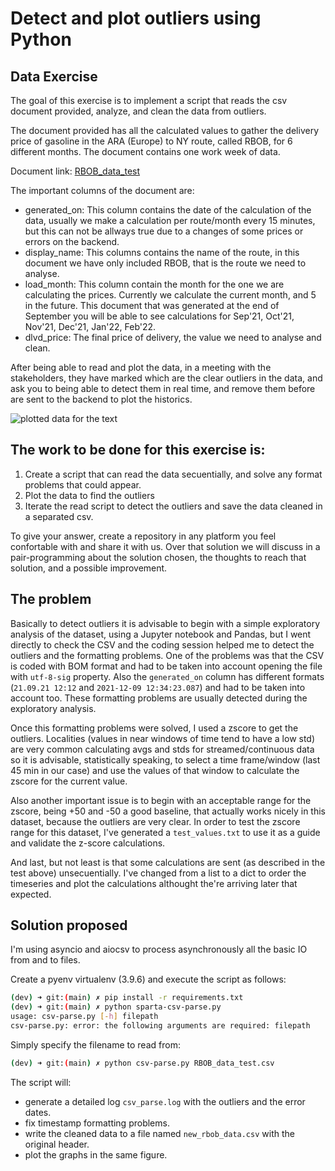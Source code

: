 
# Detect and plot outliers using Python

## Data Exercise

The goal of this exercise is to implement a script that reads the csv document provided, analyze, and clean the data from outliers.

The document provided has all the calculated values to gather the delivery price of gasoline in the ARA (Europe) to NY route, called RBOB, for 6 different months. The document contains one work week of data.

Document link: [RBOB_data_test](https://github.com/SpartaCommodities/data_test/blob/master/RBOB_data_test.csv)

The important columns of the document are:

- generated_on: This column contains the date of the calculation of the data, usually we make a calculation per route/month every 15 minutes, but this can not be allways true due to a changes of some prices or errors on the backend.
- display_name: This columns contains the name of the route, in this document we have only included RBOB, that is the route we need to analyse.
- load_month: This column contain the month for the one we are calculating the prices. Currently we calculate the current month, and 5 in the future. This document that was generated at the end of September you will be able to see calculations for Sep'21, Oct'21, Nov'21, Dec'21, Jan'22, Feb'22.
- dlvd_price: The final price of delivery, the value we need to analyse and clean.

After being able to read and plot the data, in a meeting with the stakeholders, they have marked which are the clear outliers in the data, and ask you to being able to detect them in real time, and remove them before are sent to the backend to plot the historics.

![plotted data for the text](https://i.imgur.com/1Mzc1bU.png)

## The work to be done for this exercise is:

1. Create a script that can read the data secuentially, and solve any format problems that could appear.
2. Plot the data to find the outliers
3. Iterate the read script to detect the outliers and save the data cleaned in a separated csv.

To give your answer, create a repository in any platform you feel confortable with and share it with us. Over that solution we will discuss in a pair-programming about the solution chosen, the thoughts to reach that solution, and a possible improvement.

## The problem

Basically to detect outliers it is advisable to begin with a simple exploratory analysis of the dataset, using a Jupyter notebook and Pandas, but I went directly to
check the CSV and the coding session helped me to detect the outliers and the formatting problems. One of the problems was that the CSV is coded with BOM format and
had to be taken into account opening the file with ```utf-8-sig``` property. Also the ```generated_on``` column has different formats (```21.09.21 12:12``` and ```2021-12-09 12:34:23.087```) and had to be taken into account too. These formatting problems are usually detected during the exploratory analysis.

Once this formatting problems were solved, I used a zscore to get the outliers. Localities (values in near windows of time tend to have a low std) are very common calculating avgs and stds for streamed/continuous data so it is advisable, statistically speaking, to select a time frame/window (last 45 min in our case) and use the values of that window to calculate the zscore for the current value. 

Also another important issue is to begin with an acceptable range for the zscore, being +50 and -50 a good baseline, that actually works nicely in this dataset, because the outliers are very clear. In order to test the zscore range for this dataset, I've generated a ```test_values.txt``` to use it as a guide and validate the z-score calculations.

And last, but not least is that some calculations are sent (as described in the test above) unsecuentially. I've changed from a list to a dict to order the timeseries and plot the calculations althought the're arriving later that expected.

## Solution proposed

I'm using asyncio and aiocsv to process asynchronously all the basic IO from and to files.

Create a pyenv virtualenv (3.9.6) and execute the script as follows:

```bash
(dev) ➜ git:(main) ✗ pip install -r requirements.txt
(dev) ➜ git:(main) ✗ python sparta-csv-parse.py 
usage: csv-parse.py [-h] filepath
csv-parse.py: error: the following arguments are required: filepath
```

Simply specify the filename to read from:

```bash
(dev) ➜ git:(main) ✗ python csv-parse.py RBOB_data_test.csv
```

The script will:
- generate a detailed log ```csv_parse.log``` with the outliers and the error dates. 
- fix timestamp formatting problems.
- write the cleaned data to a file named ```new_rbob_data.csv``` with the original header.
- plot the graphs in the same figure.
